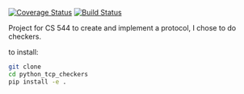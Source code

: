 [![Coverage Status](https://coveralls.io/repos/github/camerongraybill/python_tcp_checkers/badge.svg?t=nD6nt1)](https://coveralls.io/github/camerongraybill/python_tcp_checkers)
[![Build Status](https://travis-ci.com/camerongraybill/python_tcp_checkers.svg?token=KQVqfuFSqbWY8XyRnMuT&branch=master)](https://travis-ci.com/camerongraybill/python_tcp_checkers)

Project for CS 544 to create and implement a protocol, I chose to do checkers.

to install:
```bash
git clone
cd python_tcp_checkers
pip install -e .
```


